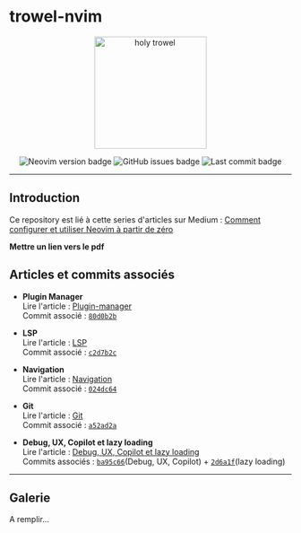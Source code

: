 # trowel-nvim

<p align="center">
  <img src="https://github.com/vlagache/trowel-nvim/assets/40307149/88b5629b-5670-4e81-93e0-7a47a5216162" alt="holy trowel" width="200" height="200">
</p>

<p align="center">
  <img src="https://img.shields.io/badge/Neovim-0.10.0-f5a97f?style=for-the-badge&logo=neovim&logoColor=D9E0EE&labelColor=1E1E2E" alt="Neovim version badge">
  <img src="https://img.shields.io/github/issues/vlagache/trowel-nvim?style=for-the-badge&logo=github&logoColor=D9E0EE&labelColor=1E1E2E&color=8bd5ca" alt="GitHub issues badge">
  <img src="https://img.shields.io/github/last-commit/vlagache/trowel-nvim/master?style=for-the-badge&logo=github&logoColor=D9E0EE&labelColor=1E1E2E&color=f0c6c6" alt="Last commit badge">
</p>


---

## Introduction

Ce repository est lié à cette series d'articles sur Medium : [Comment configurer et utiliser Neovim à partir de zéro](https://medium.com/@vlagache/comment-configurer-et-utiliser-neovim-%C3%A0-partir-de-z%C3%A9ro-a9111ee91d97)

**Mettre un lien vers le pdf**

## Articles et commits associés

- **Plugin Manager**  
  Lire l'article : [Plugin-manager](https://medium.com/@vlagache/comment-configurer-et-utiliser-neovim-%C3%A0-partir-de-z%C3%A9ro-9223c330ca37)  
  Commit associé : [`80d0b2b`](https://github.com/vlagache/trowel-nvim/commit/80d0b2bf26395dcc87d33d0e89be4b082ea2b08c)
  

- **LSP**  
  Lire l'article : [LSP](https://medium.com/@vlagache/comment-configurer-et-utiliser-neovim-%C3%A0-partir-de-z%C3%A9ro-37807e6ae72a)  
  Commit associé : [`c2d7b2c`](https://github.com/vlagache/trowel-nvim/commit/c2d7b2c6ae58f314be56c72981fe00979b7fb4e3)

- **Navigation**  
  Lire l'article : [Navigation](https://medium.com/@vlagache/comment-configurer-et-utiliser-neovim-%C3%A0-partir-de-z%C3%A9ro-0a85c06bdbe2)  
  Commit associé : [`024dc64`](https://github.com/vlagache/trowel-nvim/commit/024dc64fb15ef6ce7b7781d88c2260245dcc2447)

- **Git**  
  Lire l'article : [Git](https://medium.com/@vlagache/comment-configurer-et-utiliser-neovim-%C3%A0-partir-de-z%C3%A9ro-204a97b1192f)  
  Commit associé : [`a52ad2a`](https://github.com/vlagache/trowel-nvim/commit/a52ad2aa4bfb4b4799529d2991964a397ba21242)

- **Debug, UX, Copilot et lazy loading**  
  Lire l'article : [Debug, UX, Copilot et lazy loading](https://medium.com/@vlagache/comment-configurer-et-utiliser-neovim-%C3%A0-partir-de-z%C3%A9ro-1eb0eec55a23)  
  Commits associés : [`ba95c66`](https://github.com/vlagache/trowel-nvim/commit/ba95c6658c2a4c57149aa984dab25656d451da0d)(Debug, UX, Copilot) + [`2d6a1f`](https://github.com/vlagache/trowel-nvim/commit/2d6a1f62bd10bd88604cf23c1b3d34df8e16bc1d)(lazy loading)


---

## Galerie
A remplir...
